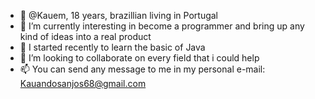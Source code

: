- 👋 @Kauem, 18 years, brazillian living in Portugal
- 👀 I’m currently interesting in become a programmer and bring up any kind of ideas into a real product
- 🌱 I started recently to learn the basic of Java 
- 💞️ I’m looking to collaborate on every field that i could help
- 📫 You can send any message to me in my personal e-mail: Kauandosanjos68@gmail.com

<!---
Keuem/Keuem is a ✨ special ✨ repository because its `README.md` (this file) appears on your GitHub profile.
You can click the Preview link to take a look at your changes.
--->
